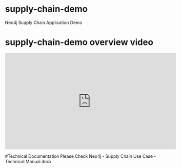 # supply-chain-demo
Neo4j Supply Chain Application Demo

# supply-chain-demo overview video
<iframe width="560" height="315" src="https://www.youtube.com/embed/m_r9ta5F4G0" title="YouTube video player" frameborder="0" allow="accelerometer; autoplay; clipboard-write; encrypted-media; gyroscope; picture-in-picture" allowfullscreen></iframe>

#Technical Documentation
Please Check Neo4j - Supply Chain Use Case - Technical Manual.docx
